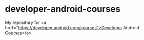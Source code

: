 # developer-android-courses
My repository for &lt;a href="https://developer.android.com/courses">Developer Android Courses&lt;/a>
